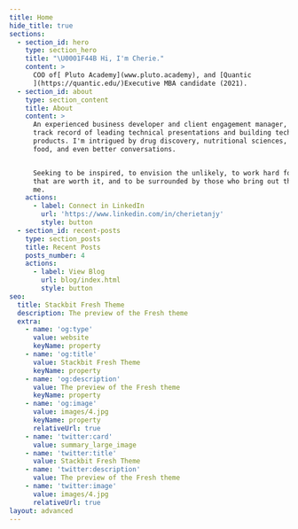 ```yaml
---
title: Home
hide_title: true
sections:
  - section_id: hero
    type: section_hero
    title: "\U0001F44B Hi, I'm Cherie."
    content: >
      COO of[ Pluto Academy](www.pluto.academy), and [Quantic
      ](https://quantic.edu/)Executive MBA candidate (2021).
  - section_id: about
    type: section_content
    title: About
    content: >
      An experienced business developer and client engagement manager, with a
      track record of leading technical presentations and building tech
      products. I'm intrigued by drug discovery, nutritional sciences, fabulous
      food, and even better conversations.


      Seeking to be inspired, to envision the unlikely, to work hard for things
      that are worth it, and to be surrounded by those who bring out the best in
      me.
    actions:
      - label: Connect in LinkedIn
        url: 'https://www.linkedin.com/in/cherietanjy'
        style: button
  - section_id: recent-posts
    type: section_posts
    title: Recent Posts
    posts_number: 4
    actions:
      - label: View Blog
        url: blog/index.html
        style: button
seo:
  title: Stackbit Fresh Theme
  description: The preview of the Fresh theme
  extra:
    - name: 'og:type'
      value: website
      keyName: property
    - name: 'og:title'
      value: Stackbit Fresh Theme
      keyName: property
    - name: 'og:description'
      value: The preview of the Fresh theme
      keyName: property
    - name: 'og:image'
      value: images/4.jpg
      keyName: property
      relativeUrl: true
    - name: 'twitter:card'
      value: summary_large_image
    - name: 'twitter:title'
      value: Stackbit Fresh Theme
    - name: 'twitter:description'
      value: The preview of the Fresh theme
    - name: 'twitter:image'
      value: images/4.jpg
      relativeUrl: true
layout: advanced
---
```

